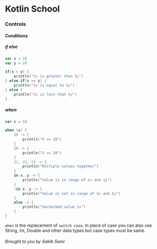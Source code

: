 # Kotlin School

### Controls

#### Conditions
##### if else
```kotlin
var x = 10
var y = 20

if(x > y) {
    println("$x is greater than $y")
} else if(x == y) {
    println("$x is equal to $y")
} else {
    println("$x is less than $y")
}
```

##### when
```kotlin
var x = 10

when (x) {
    10 -> {
        println("X == 10")
    }
    20 -> {
        println("X == 20")
    }
    21, 22, 23 -> {
        println("Multiple values together")
    }
    in x..y -> {
        println("Value is in range of $x and $y")
    }
    !in x..y -> {
        println("Value is not in range of $x and $y")
    }
    else -> {
        println("Unchecked value $x")
    }
}
```
`when` is the replacement of `switch case`. In place of case you can also use String, Int, Double and other data types but case types must be same.

###### Brought to you by Sakib Sami
